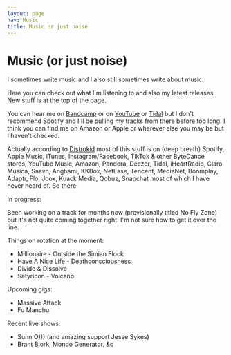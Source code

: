 ```yaml
---
layout: page
nav: Music
title: Music or just noise
---
```


# Music (or just noise)

I sometimes write music and I also still sometimes write about music.

Here you can check out what I'm listening to and also my latest releases. New stuff is at the top of the page.

You can hear me on [Bandcamp](https://nicoboyce.bandcamp.com/) or on [YouTube](https://www.youtube.com/channel/UCVFMIbN6jTkiU9d7U5jspYg) or [Tidal](https://tidal.com/browse/artist/22802151?u) but I don't recommend Spotify and I'll be pulling my tracks from there before too long. I think you can find me on Amazon or Apple or wherever else you may be but I haven't checked.

Actually according to [Distrokid](https://distrokid.com/vip/seven/2666105) most of this stuff is on (deep breath) Spotify, Apple Music, iTunes, Instagram/Facebook, TikTok & other ByteDance stores, YouTube Music, Amazon, Pandora, Deezer, Tidal, iHeartRadio, Claro Música, Saavn, Anghami, KKBox, NetEase, Tencent, MediaNet, Boomplay, Adaptr, Flo, Joox, Kuack Media, Qobuz, Snapchat most of which I have never heard of. So there!

In progress:

Been working on a track for months now (provisionally titled No Fly Zone) but it's not quite coming together right. I'm not sure how to get it over the line.

Things on rotation at the moment:

* Millionaire - Outside the Simian Flock
* Have A Nice Life - Deathconsciousness
* Divide & Dissolve
* Satyricon - Volcano

Upcoming gigs:

* Massive Attack
* Fu Manchu

Recent live shows:

* Sunn O))) (and amazing support Jesse Sykes)
* Brant Bjork, Mondo Generator, &c